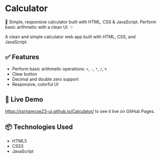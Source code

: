 # Calculator
🧮 Simple, responsive calculator built with HTML, CSS &amp; JavaScript. Perform basic arithmetic with a clean UI. ✨

A clean and simple calculator web app built with HTML, CSS, and JavaScript.

## ✅ Features

- Perform basic arithmetic operations: `+`, `-`, `*`, `/`, `%`
- Clear button
- Decimal and double zero support
- Responsive, colorful UI

## 🚀 Live Demo

https://ssriramcse23-ui.github.io/Calculator/ to see it live on GitHub Pages.

## 📦 Technologies Used

- HTML5
- CSS3
- JavaScript
